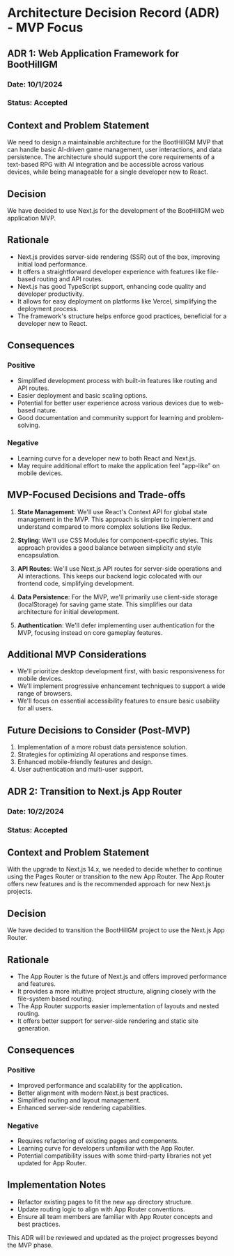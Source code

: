 # Architecture Decision Record (ADR) - MVP Focus

## ADR 1: Web Application Framework for BootHillGM

### Date: 10/1/2024

### Status: Accepted

## Context and Problem Statement

We need to design a maintainable architecture for the BootHillGM MVP that can handle basic AI-driven game management, user interactions, and data persistence. The architecture should support the core requirements of a text-based RPG with AI integration and be accessible across various devices, while being manageable for a single developer new to React.

## Decision

We have decided to use Next.js for the development of the BootHillGM web application MVP.

## Rationale

- Next.js provides server-side rendering (SSR) out of the box, improving initial load performance.
- It offers a straightforward developer experience with features like file-based routing and API routes.
- Next.js has good TypeScript support, enhancing code quality and developer productivity.
- It allows for easy deployment on platforms like Vercel, simplifying the deployment process.
- The framework's structure helps enforce good practices, beneficial for a developer new to React.

## Consequences

### Positive

- Simplified development process with built-in features like routing and API routes.
- Easier deployment and basic scaling options.
- Potential for better user experience across various devices due to web-based nature.
- Good documentation and community support for learning and problem-solving.

### Negative

- Learning curve for a developer new to both React and Next.js.
- May require additional effort to make the application feel "app-like" on mobile devices.

## MVP-Focused Decisions and Trade-offs

1. **State Management**: We'll use React's Context API for global state management in the MVP. This approach is simpler to implement and understand compared to more complex solutions like Redux.

2. **Styling**: We'll use CSS Modules for component-specific styles. This approach provides a good balance between simplicity and style encapsulation.

3. **API Routes**: We'll use Next.js API routes for server-side operations and AI interactions. This keeps our backend logic colocated with our frontend code, simplifying development.

4. **Data Persistence**: For the MVP, we'll primarily use client-side storage (localStorage) for saving game state. This simplifies our data architecture for initial development.

5. **Authentication**: We'll defer implementing user authentication for the MVP, focusing instead on core gameplay features.

## Additional MVP Considerations

- We'll prioritize desktop development first, with basic responsiveness for mobile devices.
- We'll implement progressive enhancement techniques to support a wide range of browsers.
- We'll focus on essential accessibility features to ensure basic usability for all users.

## Future Decisions to Consider (Post-MVP)

1. Implementation of a more robust data persistence solution.
2. Strategies for optimizing AI operations and response times.
3. Enhanced mobile-friendly features and design.
4. User authentication and multi-user support.

## ADR 2: Transition to Next.js App Router

### Date: 10/2/2024

### Status: Accepted

## Context and Problem Statement

With the upgrade to Next.js 14.x, we needed to decide whether to continue using the Pages Router or transition to the new App Router. The App Router offers new features and is the recommended approach for new Next.js projects.

## Decision

We have decided to transition the BootHillGM project to use the Next.js App Router.

## Rationale

- The App Router is the future of Next.js and offers improved performance and features.
- It provides a more intuitive project structure, aligning closely with the file-system based routing.
- The App Router supports easier implementation of layouts and nested routing.
- It offers better support for server-side rendering and static site generation.

## Consequences

### Positive

- Improved performance and scalability for the application.
- Better alignment with modern Next.js best practices.
- Simplified routing and layout management.
- Enhanced server-side rendering capabilities.

### Negative

- Requires refactoring of existing pages and components.
- Learning curve for developers unfamiliar with the App Router.
- Potential compatibility issues with some third-party libraries not yet updated for App Router.

## Implementation Notes

- Refactor existing pages to fit the new `app` directory structure.
- Update routing logic to align with App Router conventions.
- Ensure all team members are familiar with App Router concepts and best practices.

This ADR will be reviewed and updated as the project progresses beyond the MVP phase.